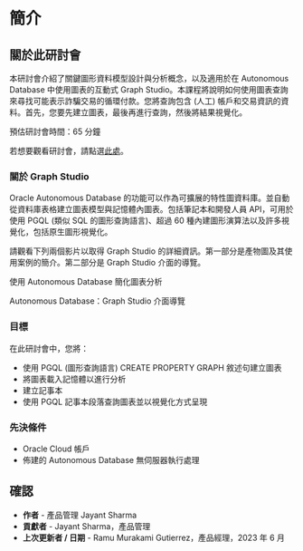 # 簡介

## 關於此研討會

本研討會介紹了關鍵圖形資料模型設計與分析概念，以及適用於在 Autonomous Database 中使用圖表的互動式 Graph Studio。本課程將說明如何使用圖表查詢來尋找可能表示詐騙交易的循環付款。您將查詢包含 (人工) 帳戶和交易資訊的資料。首先，您要先建立圖表，最後再進行查詢，然後將結果視覺化。

預估研討會時間：65 分鐘

若想要觀看研討會，請點選[此處](https://youtu.be/Ymk9TE9Q2K4)。

### 關於 Graph Studio

Oracle Autonomous Database 的功能可以作為可擴展的特性圖資料庫。並自動從資料庫表格建立圖表模型與記憶體內圖表。包括筆記本和開發人員 API，可用於使用 PGQL (類似 SQL 的圖形查詢語言)、超過 60 種內建圖形演算法以及許多視覺化，包括原生圖形視覺化。

請觀看下列兩個影片以取得 Graph Studio 的詳細資訊。第一部分是產物圖及其使用案例的簡介。第二部分是 Graph Studio 介面的導覽。

使用 Autonomous Database 簡化圖表分析

[](youtube:eCd-969hrak)

Autonomous Database：Graph Studio 介面導覽

[](youtube:S6Q-IJcBkU0)

### 目標

在此研討會中，您將：

*   使用 PGQL (圖形查詢語言) CREATE PROPERTY GRAPH 敘述句建立圖表
*   將圖表載入記憶體以進行分析
*   建立記事本
*   使用 PGQL 記事本段落查詢圖表並以視覺化方式呈現

### 先決條件

*   Oracle Cloud 帳戶
*   佈建的 Autonomous Database 無伺服器執行處理

## 確認

*   **作者** - 產品管理 Jayant Sharma
*   **貢獻者** - Jayant Sharma，產品管理
*   **上次更新者 / 日期** - Ramu Murakami Gutierrez，產品經理，2023 年 6 月